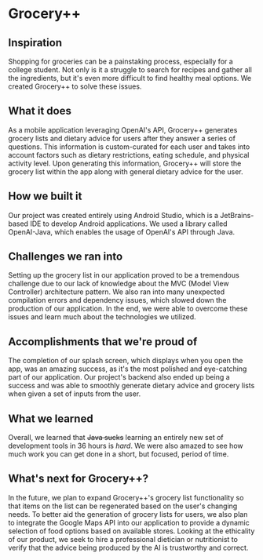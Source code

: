 # Grocery++

## Inspiration
Shopping for groceries can be a painstaking process, especially for a college student. Not only is it a struggle to search for recipes and gather all the ingredients, but it's even more difficult to find healthy meal options. We created Grocery++ to solve these issues. 

## What it does
As a mobile application leveraging OpenAI's API, Grocery++ generates grocery lists and dietary advice for users after they answer a series of questions. This information is custom-curated for each user and takes into account factors such as dietary restrictions, eating schedule, and physical activity level. Upon generating this information, Grocery++ will store the grocery list within the app along with general dietary advice for the user.

## How we built it
Our project was created entirely using Android Studio, which is a JetBrains-based IDE to develop Android applications. We used a library called OpenAI-Java, which enables the usage of OpenAI's API through Java.

## Challenges we ran into
Setting up the grocery list in our application proved to be a tremendous challenge due to our lack of knowledge about the MVC (Model View Controller) architecture pattern. We also ran into many unexpected compilation errors and dependency issues, which slowed down the production of our application. In the end, we were able to overcome these issues and learn much about the technologies we utilized.

## Accomplishments that we're proud of
The completion of our splash screen, which displays when you open the app, was an amazing success, as it's the most polished and eye-catching part of our application. Our project's backend also ended up being a success and was able to smoothly generate dietary advice and grocery lists when given a set of inputs from the user.

## What we learned
Overall, we learned that ~~Java sucks~~ learning an entirely new set of development tools in 36 hours is _hard_. We were also amazed to see how much work you can get done in a short, but focused, period of time.

## What's next for Grocery++?
In the future, we plan to expand Grocery++'s grocery list functionality so that items on the list can be regenerated based on the user's changing needs. To better aid the generation of grocery lists for users, we also plan to integrate the Google Maps API into our application to provide a dynamic selection of food options based on available stores. Looking at the ethicality of our product, we seek to hire a professional dietician or nutritionist to verify that the advice being produced by the AI is trustworthy and correct.
